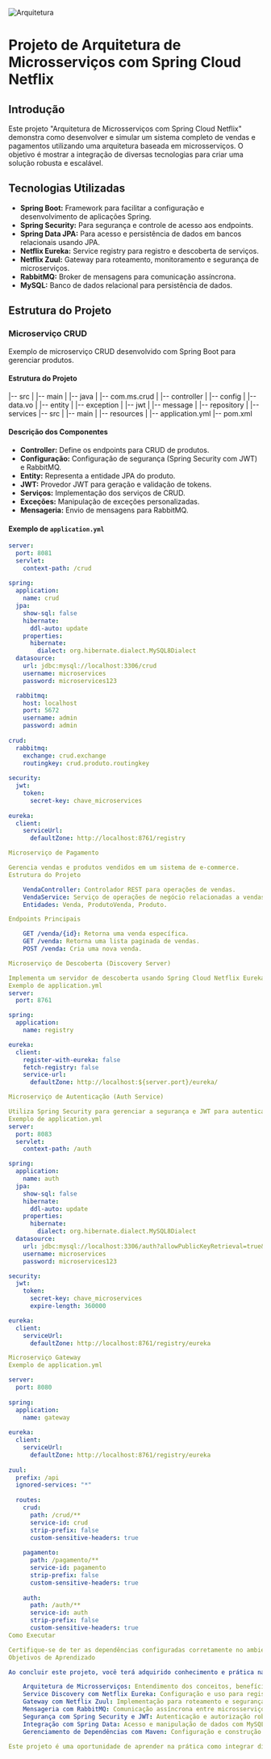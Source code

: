 
![Arquitetura](img.png)

# Projeto de Arquitetura de Microsserviços com Spring Cloud Netflix

## Introdução

Este projeto "Arquitetura de Microsserviços com Spring Cloud Netflix" demonstra como desenvolver e simular um sistema completo de vendas e pagamentos utilizando uma arquitetura baseada em microsserviços. O objetivo é mostrar a integração de diversas tecnologias para criar uma solução robusta e escalável.

## Tecnologias Utilizadas

- **Spring Boot:** Framework para facilitar a configuração e desenvolvimento de aplicações Spring.
- **Spring Security:** Para segurança e controle de acesso aos endpoints.
- **Spring Data JPA:** Para acesso e persistência de dados em bancos relacionais usando JPA.
- **Netflix Eureka:** Service registry para registro e descoberta de serviços.
- **Netflix Zuul:** Gateway para roteamento, monitoramento e segurança de microserviços.
- **RabbitMQ:** Broker de mensagens para comunicação assíncrona.
- **MySQL:** Banco de dados relacional para persistência de dados.

## Estrutura do Projeto

### Microserviço CRUD

Exemplo de microserviço CRUD desenvolvido com Spring Boot para gerenciar produtos.

#### Estrutura do Projeto

|-- src
| |-- main
| |-- java
| |-- com.ms.crud
| |-- controller
| |-- config
| |-- data.vo
| |-- entity
| |-- exception
| |-- jwt
| |-- message
| |-- repository
| |-- services
|-- src
| |-- main
| |-- resources
| |-- application.yml
|-- pom.xml


#### Descrição dos Componentes

- **Controller:** Define os endpoints para CRUD de produtos.
- **Configuração:** Configuração de segurança (Spring Security com JWT) e RabbitMQ.
- **Entity:** Representa a entidade JPA do produto.
- **JWT:** Provedor JWT para geração e validação de tokens.
- **Serviços:** Implementação dos serviços de CRUD.
- **Exceções:** Manipulação de exceções personalizadas.
- **Mensageria:** Envio de mensagens para RabbitMQ.

#### Exemplo de `application.yml`

```yaml
server:
  port: 8081
  servlet:
    context-path: /crud
    
spring:
  application:
    name: crud
  jpa:
    show-sql: false
    hibernate:
      ddl-auto: update
    properties:
      hibernate:
        dialect: org.hibernate.dialect.MySQL8Dialect
  datasource:
    url: jdbc:mysql://localhost:3306/crud
    username: microservices
    password: microservices123

  rabbitmq:
    host: localhost 
    port: 5672
    username: admin
    password: admin 
    
crud:
  rabbitmq:
    exchange: crud.exchange
    routingkey: crud.produto.routingkey
    
security:
  jwt:
    token: 
      secret-key: chave_microservices
      
eureka:
  client:
    serviceUrl:
      defaultZone: http://localhost:8761/registry

Microserviço de Pagamento

Gerencia vendas e produtos vendidos em um sistema de e-commerce.
Estrutura do Projeto

    VendaController: Controlador REST para operações de vendas.
    VendaService: Serviço de operações de negócio relacionadas a vendas.
    Entidades: Venda, ProdutoVenda, Produto.

Endpoints Principais

    GET /venda/{id}: Retorna uma venda específica.
    GET /venda: Retorna uma lista paginada de vendas.
    POST /venda: Cria uma nova venda.

Microserviço de Descoberta (Discovery Server)

Implementa um servidor de descoberta usando Spring Cloud Netflix Eureka.
Exemplo de application.yml
server:
  port: 8761

spring:
  application:
    name: registry

eureka:
  client:
    register-with-eureka: false
    fetch-registry: false
    service-url:
      defaultZone: http://localhost:${server.port}/eureka/

Microserviço de Autenticação (Auth Service)

Utiliza Spring Security para gerenciar a segurança e JWT para autenticação.
Exemplo de application.yml
server:
  port: 8083
  servlet:
    context-path: /auth

spring:
  application:
    name: auth
  jpa:
    show-sql: false
    hibernate:
      ddl-auto: update
    properties:
      hibernate:
        dialect: org.hibernate.dialect.MySQL8Dialect
  datasource:
    url: jdbc:mysql://localhost:3306/auth?allowPublicKeyRetrieval=true&sslMode=DISABLED&useSSL=false&serverTimezone=UTC
    username: microservices
    password: microservices123

security:
  jwt:
    token:
      secret-key: chave_microservices
      expire-length: 360000

eureka:
  client:
    serviceUrl:
      defaultZone: http://localhost:8761/registry/eureka

Microserviço Gateway
Exemplo de application.yml

server:
  port: 8080
    
spring:
  application:
    name: gateway
    
eureka:
  client:
    serviceUrl:
      defaultZone: http://localhost:8761/registry/eureka
      
zuul:
  prefix: /api
  ignored-services: "*"
  
  routes:
    crud:
      path: /crud/**
      service-id: crud
      strip-prefix: false
      custom-sensitive-headers: true
      
    pagamento:
      path: /pagamento/**
      service-id: pagamento
      strip-prefix: false
      custom-sensitive-headers: true
      
    auth:
      path: /auth/**
      service-id: auth
      strip-prefix: false
      custom-sensitive-headers: true
Como Executar

Certifique-se de ter as dependências configuradas corretamente no ambiente de desenvolvimento. Utilize o comando mvn spring-boot:run ou execute a aplicação diretamente a partir da sua IDE.
Objetivos de Aprendizado

Ao concluir este projeto, você terá adquirido conhecimento e prática nas seguintes áreas:

    Arquitetura de Microsserviços: Entendimento dos conceitos, benefícios e desafios.
    Service Discovery com Netflix Eureka: Configuração e uso para registro e descoberta de serviços.
    Gateway com Netflix Zuul: Implementação para roteamento e segurança.
    Mensageria com RabbitMQ: Comunicação assíncrona entre microsserviços.
    Segurança com Spring Security e JWT: Autenticação e autorização robustas.
    Integração com Spring Data: Acesso e manipulação de dados com MySQL.
    Gerenciamento de Dependências com Maven: Configuração e construção do projeto.

Este projeto é uma oportunidade de aprender na prática como integrar diversas tecnologias modernas para criar uma arquitetura de microsserviços robusta, escalável e segura.










